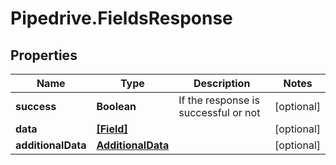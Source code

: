 # Pipedrive.FieldsResponse

## Properties

Name | Type | Description | Notes
------------ | ------------- | ------------- | -------------
**success** | **Boolean** | If the response is successful or not | [optional] 
**data** | [**[Field]**](Field.md) |  | [optional] 
**additionalData** | [**AdditionalData**](AdditionalData.md) |  | [optional] 


